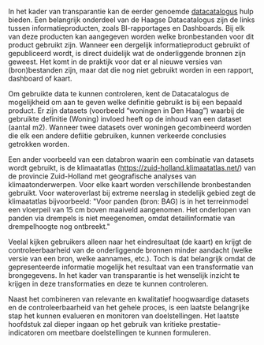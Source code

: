

In het kader van transparantie kan de eerder genoemde [datacatalogus](kookboek_inzicht.md) hulp bieden. Een belangrijk onderdeel van de Haagse Datacatalogus zijn de links tussen informatieproducten, zoals BI-rapportages en Dashboards. Bij elk van deze producten kan aangegeven worden welke bronbestanden voor dit product gebruikt zijn. Wanneer een dergelijk informatieproduct gebruikt of gepubliceerd wordt, is direct duidelijk wat de onderliggende bronnen zijn geweest. Het komt in de praktijk voor dat er al nieuwe versies van (bron)bestanden zijn, maar dat die nog niet gebruikt worden in een rapport, dashboard of kaart.

Om gebruikte data te kunnen controleren, kent de Datacatalogus de mogelijkheid om aan te geven welke definitie gebruikt is bij een bepaald product. Er zijn datasets (voorbeeld “woningen in Den Haag”) waarbij de gebruikte definitie (Woning) invloed heeft op de inhoud van een dataset (aantal m2). Wanneer twee datasets over woningen gecombineerd worden die elk een andere defiitie gebruiken, kunnen verkeerde conclusies getrokken worden.

Een ander voorbeeld van een databron waarin een combinatie van datasets wordt gebruikt, is de klimaatatlas (https://zuid-holland.klimaatatlas.net/) van de provincie Zuid-Holland met geografische analyses van klimaatonderwerpen. Voor elke kaart worden verschillende bronbestanden gebruikt. Voor wateroverlast bij extreme neerslag in stedelijk gebied zegt de klimaatatlas bijvoorbeeld: "Voor panden (bron: BAG) is in het terreinmodel een vloerpeil van 15 cm boven maaiveld aangenomen. Het onderlopen van panden via drempels is niet meegenomen, omdat detailinformatie van drempelhoogte nog ontbreekt." 

Veelal kijken gebruikers alleen naar het eindresultaat (de kaart) en krijgt de controleerbaarheid van de onderliggende bronnen minder aandacht (welke versie van een bron, welke aannames, etc.). Toch is dat belangrijk omdat de gepresenteerde informatie mogelijk het resultaat van een transformatie van brongegevens. In het kader van transparantie is het wenselijk inzicht te krijgen in deze transformaties en deze te kunnen controleren. 

Naast het combineren van relevante en kwalitatief hoogwaardige datasets en de controleerbaarheid van het gehele proces, is een laatste belangrijke stap het kunnen evalueren en monitoren van doelstellingen. Het laatste hoofdstuk zal dieper ingaan op het gebruik van kritieke prestatie-indicatoren om meetbare doelstellingen te kunnen formuleren. 
